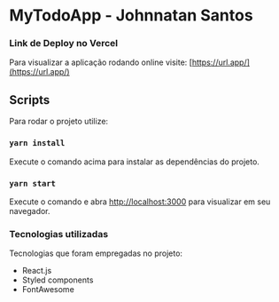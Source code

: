 # MyTodoApp - Johnnatan Santos

### Link de Deploy no Vercel

Para visualizar a aplicação rodando online visite: [https://url.app/](https://url.app/)

## Scripts

Para rodar o projeto utilize:

### `yarn install`

Execute o comando acima para instalar as dependências do projeto.

### `yarn start`

Execute o comando e abra [http://localhost:3000](http://localhost:3000) para visualizar em seu navegador.

### Tecnologias utilizadas

Tecnologias que foram empregadas no projeto:

- React.js
- Styled components
- FontAwesome